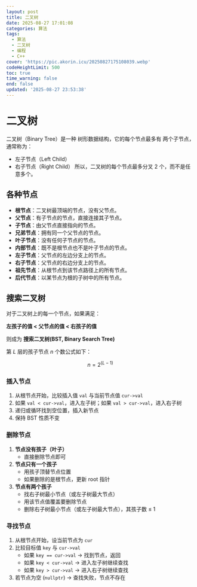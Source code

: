 ```yaml
---
layout: post
title: 二叉树
date: 2025-08-27 17:01:08
categories: 算法
tags:
  - 算法
  - 二叉树
  - 编程
  - C++
cover: 'https://pic.akorin.icu/20250827175108039.webp'
codeHeightLimit: 500
toc: true
time_warning: false
end: false
updated: '2025-08-27 23:53:38'
---
```


# 二叉树
二叉树（Binary Tree）是一种 树形数据结构，它的每个节点最多有 两个子节点，通常称为：
- 左子节点（Left Child）
- 右子节点（Right Child）
所以，二叉树的每个节点最多分叉 2 个，而不是任意多个。

<!-- more -->

## 各种节点

- **根节点**：二叉树最顶端的节点，没有父节点。
- **父节点**：有子节点的节点，直接连接其子节点。
- **子节点**：由父节点直接指向的节点。
- **兄弟节点**：拥有同一个父节点的节点。
- **叶子节点**：没有任何子节点的节点。
- **内部节点**：既不是根节点也不是叶子节点的节点。
- **左子节点**：父节点的左边分支上的节点。
- **右子节点**：父节点的右边分支上的节点。
- **祖先节点**：从根节点到该节点路径上的所有节点。
- **后代节点**：以某节点为根的子树中的所有节点。

## 搜索二叉树

对于二叉树上的每一个节点，如果满足：

**左孩子的值 < 父节点的值 < 右孩子的值**

则成为 **搜索二叉树(BST, Binary Search Tree)**

第 $L$ 层的孩子节点 $n$ 个数公式如下：

$$
n = 2^{(L-1)}
$$

### 插入节点

1. 从根节点开始，比较插入值 `val` 与当前节点值 `cur->val`
2. 如果 `val < cur->val`，进入左子树；如果 `val > cur->val`，进入右子树
3. 递归或循环找到空位置，插入新节点
4. 保持 BST 性质不变

### 删除节点

1. **节点没有孩子（叶子）**
   - 直接删除节点即可
2. **节点只有一个孩子**
   - 用孩子顶替节点位置
   - 如果删除的是根节点，更新 root 指针
3. **节点有两个孩子**
   - 找右子树最小节点（或左子树最大节点）
   - 用该节点值覆盖要删除节点
   - 删除右子树最小节点（或左子树最大节点），其孩子数 ≤ 1

### 寻找节点

1. 从根节点开始，设当前节点为 `cur`
2. 比较目标值 `key` 与 `cur->val`
   - 如果 `key == cur->val` → 找到节点，返回
   - 如果 `key < cur->val` → 进入左子树继续查找
   - 如果 `key > cur->val` → 进入右子树继续查找
3. 若节点为空 (`nullptr`) → 查找失败，节点不存在


